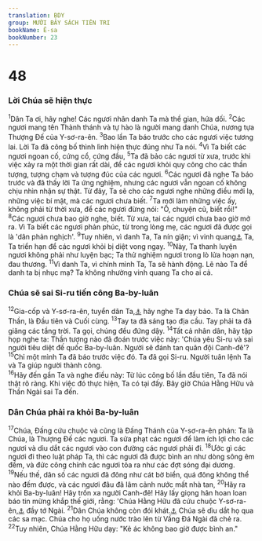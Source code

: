 ```yaml
---
translation: BDY
group: MƯỜI BẢY SÁCH TIÊN TRI
bookName: Ê-sa 
bookNumber: 23
---
```


<div class="title"><h1>48</h1><h3>Lời Chúa sẽ hiện thực</h3></div>
<span class="verse es_48_1"><sup>1</sup>Dân Ta ơi, hãy nghe! Các ngươi nhân danh Ta mà thề gian, hứa dối. </span>
<span class="verse es_48_2"><sup>2</sup>Các ngươi mang tên Thành thánh và tự hào là người mang danh Chúa, nương tựa Thượng Đế của Y-sơ-ra-ên. </span>
<span class="verse es_48_3"><sup>3</sup>Bao lần Ta báo trước cho các ngươi việc tương lai. Lời Ta đã công bố thình lình hiện thực đúng như Ta nói. </span>
<span class="verse es_48_4"><sup>4</sup>Vì Ta biết các ngươi ngoan cố, cứng cổ, cứng đầu, </span>
<span class="verse es_48_5"><sup>5</sup>Ta đã bảo các ngươi từ xưa, trước khi việc xảy ra một thời gian rất dài, để các ngươi khỏi quy công cho các thần tượng, tượng chạm và tượng đúc của các ngươi. </span>
<span class="verse es_48_6"><sup>6</sup>Các ngươi đã nghe Ta báo trước và đã thấy lời Ta ứng nghiệm, nhưng các ngươi vẫn ngoan cố không chịu nhìn nhận sự thật. Từ đây, Ta sẽ cho các ngươi nghe những điều mới lạ, những việc bí mật, mà các ngươi chưa biết. </span>
<span class="verse es_48_7"><sup>7</sup>Ta mới làm những việc ấy, không phải từ thời xưa, để các ngươi đừng nói: &#34;Ồ, chuyện cũ, biết rồi!&#34; </span>
<span class="verse es_48_8"><sup>8</sup>Các ngươi chưa bao giờ nghe, biết. Từ xưa, tai các ngươi chưa bao giờ mở ra. Vì Ta biết các ngươi phản phúc, từ trong lòng mẹ, các ngươi đã được gọi là &#39;dân phản nghịch&#39;. </span>
<span class="verse es_48_9"><sup>9</sup>Tuy nhiên, vì danh Ta, Ta nín giận; vì vinh quang<a href="#" data-toggle="tooltip" data-placement="bottom" title="Nt sự ngợi khen">⚓</a> Ta, Ta triển hạn để các ngươi khỏi bị diệt vong ngay. </span>
<span class="verse es_48_10"><sup>10</sup>Này, Ta thanh luyện ngươi không phải như luyện bạc; Ta thử nghiệm ngươi trong lò lửa hoạn nạn, đau thương. </span>
<span class="verse es_48_11"><sup>11</sup>Vì danh Ta, vì chính mình Ta, Ta sẽ hành động. Lẽ nào Ta để danh ta bị nhục mạ? Ta không nhường vinh quang Ta cho ai cả.</span>
<div class="title"><h3>Chúa sẽ sai Si-ru tiến công Ba-by-luân</h3></div>
<span class="verse es_48_12"><sup>12</sup>Gia-cốp và Y-sơ-ra-ên, tuyển dân Ta,<a href="#" data-toggle="tooltip" data-placement="bottom" title="Nt người ta gọi">⚓</a> hãy nghe Ta dạy bảo. Ta là Chân Thần, là Đầu tiên và Cuối cùng. </span>
<span class="verse es_48_13"><sup>13</sup>Tay ta đã sáng tạo địa cầu. Tay phải ta đã giăng các tầng trời. Ta gọi, chúng đều đứng dậy. </span>
<span class="verse es_48_14"><sup>14</sup>Tất cả nhân dân, hãy tập họp nghe ta: Thần tượng nào đã đoán trước việc này: &#39;Chúa yêu Si-ru và sai người tiêu diệt đế quốc Ba-by-luân. Người sẽ đánh tan quân đội Canh-đê&#39;? </span>
<span class="verse es_48_15"><sup>15</sup>Chỉ một mình Ta đã báo trước việc đó. Ta đã gọi Si-ru. Người tuân lệnh Ta và Ta giúp người thành công.<br/></span>
<span class="verse es_48_16"><sup>16</sup>Hãy đến gần Ta và nghe điều này: Từ lúc công bố lần đầu tiên, Ta đã nói thật rõ ràng. Khi việc đó thực hiện, Ta có tại đấy. Bây giờ Chúa Hằng Hữu và Thần Ngài sai Ta đến.</span>
<div class="title"><h3>Dân Chúa phải ra khỏi Ba-by-luân</h3></div>
<span class="verse es_48_17"><sup>17</sup>Chúa, Đấng cứu chuộc và cũng là Đấng Thánh của Y-sơ-ra-ên phán: Ta là Chúa, là Thượng Đế các ngươi. Ta sửa phạt các ngươi để làm ích lợi cho các ngươi và dìu dắt các ngươi vào con đường các ngươi phải đi. </span>
<span class="verse es_48_18"><sup>18</sup>Ước gì các ngươi đi theo luật pháp Ta, thì các ngươi đã được bình an như dòng sông êm đềm, và đức công chính các ngươi tỏa ra như các đợt sóng đại dương. </span>
<span class="verse es_48_19"><sup>19</sup>Nếu thế, dân số các ngươi đã đông như cát bờ biển, quá đông không thể nào đếm được, và các ngươi đâu đã lâm cảnh nước mất nhà tan, </span>
<span class="verse es_48_20"><sup>20</sup>Hãy ra khỏi Ba-by-luân! Hãy trốn xa người Canh-đê! Hãy lấy giọng hân hoan loan báo tin mừng khắp thế giới, rằng: &#39;Chúa Hằng Hữu đã cứu chuộc Y-sơ-ra-ên,<a href="#" data-toggle="tooltip" data-placement="bottom" title="Nt Gia-cốp">⚓</a> đầy tớ Ngài. </span>
<span class="verse es_48_21"><sup>21</sup>Dân Chúa không còn đói khát.<a href="#" data-toggle="tooltip" data-placement="bottom" title="Nt khát">⚓</a> Chúa sẽ dìu dắt họ qua các sa mạc. Chúa cho họ uống nước trào lên từ Vầng Đá Ngài đã chẻ ra. </span>
<span class="verse es_48_22"><sup>22</sup>Tuy nhiên, Chúa Hằng Hữu dạy: &#34;Kẻ ác không bao giờ được bình an.&#34;</span>
